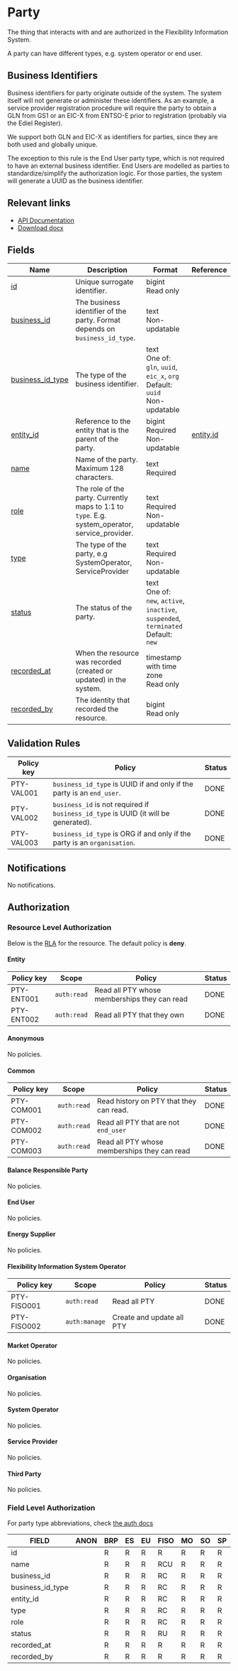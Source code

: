 # Party

The thing that interacts with and are authorized in the Flexibility
Information System.

A party can have different types, e.g. system operator or end user.

## Business Identifiers

Business identifiers for party originate outside of the system. The system
itself will not generate or administer these identifiers. As an example, a
service provider registration procedure will require the party to obtain a GLN
from GS1 or an EIC-X from ENTSO-E prior to registration (probably via the Ediel Register).

We support both GLN and EIC-X as identifiers for parties, since they are both
used and globally unique.

The exception to this rule is the End User party type, which is not required to
have an external business identifier. End Users are modelled as parties to
standardize/simplify the authorization logic. For those parties, the system will
generate a UUID as the business identifier.

## Relevant links

* [API Documentation](../api/v0/index.html#/operations/list_party)
* [Download docx](../download/party.docx)

## Fields

| Name                                                                                 | Description                                                                                     | Format                                                                                     | Reference                       |
|--------------------------------------------------------------------------------------|-------------------------------------------------------------------------------------------------|--------------------------------------------------------------------------------------------|---------------------------------|
| <a name="field-id" href="#field-id">id</a>                                           | Unique surrogate identifier.                                                                    | bigint<br/>Read only                                                                       |                                 |
| <a name="field-business_id" href="#field-business_id">business_id</a>                | The business identifier of the party. Format depends on `business_id_type`.                     | text<br/>Non-updatable                                                                     |                                 |
| <a name="field-business_id_type" href="#field-business_id_type">business_id_type</a> | The type of the business identifier.                                                            | text<br/>One of: `gln`, `uuid`, `eic_x`, `org`<br/>Default: `uuid`<br/>Non-updatable       |                                 |
| <a name="field-entity_id" href="#field-entity_id">entity_id</a>                      | Reference to the entity that is the parent of the party.                                        | bigint<br/>Required<br/>Non-updatable                                                      | [entity.id](entity.md#field-id) |
| <a name="field-name" href="#field-name">name</a>                                     | Name of the party. Maximum 128 characters.                                                      | text<br/>Required                                                                          |                                 |
| <a name="field-role" href="#field-role">role</a>                                     | The role of the party. Currently maps to 1:1 to `type`. E.g. system_operator, service_provider. | text<br/>Required<br/>Non-updatable                                                        |                                 |
| <a name="field-type" href="#field-type">type</a>                                     | The type of the party, e.g SystemOperator, ServiceProvider                                      | text<br/>Required<br/>Non-updatable                                                        |                                 |
| <a name="field-status" href="#field-status">status</a>                               | The status of the party.                                                                        | text<br/>One of: `new`, `active`, `inactive`, `suspended`, `terminated`<br/>Default: `new` |                                 |
| <a name="field-recorded_at" href="#field-recorded_at">recorded_at</a>                | When the resource was recorded (created or updated) in the system.                              | timestamp with time zone<br/>Read only                                                     |                                 |
| <a name="field-recorded_by" href="#field-recorded_by">recorded_by</a>                | The identity that recorded the resource.                                                        | bigint<br/>Read only                                                                       |                                 |

## Validation Rules

| Policy key | Policy                                                                              | Status |
|------------|-------------------------------------------------------------------------------------|--------|
| PTY-VAL001 | `business_id_type` is UUID if and only if the party is an `end_user`.               | DONE   |
| PTY-VAL002 | `business_id` is not required if `business_id_type` is UUID (it will be generated). | DONE   |
| PTY-VAL003 | `business_id_type` is ORG if and only if the party is an `organisation`.            | DONE   |

## Notifications

No notifications.

## Authorization

### Resource Level Authorization

Below is the [RLA](../technical/auth.md#resource-level-authorization-rla) for the
resource. The default policy is **deny**.

#### Entity

| Policy key | Scope       | Policy                                       | Status |
|------------|-------------|----------------------------------------------|--------|
| PTY-ENT001 | `auth:read` | Read all PTY whose memberships they can read | DONE   |
| PTY-ENT002 | `auth:read` | Read all PTY that they own                   | DONE   |

#### Anonymous

No policies.

#### Common

| Policy key | Scope       | Policy                                       | Status |
|------------|-------------|----------------------------------------------|--------|
| PTY-COM001 | `auth:read` | Read history on PTY that they can read.      | DONE   |
| PTY-COM002 | `auth:read` | Read all PTY that are not `end_user`         | DONE   |
| PTY-COM003 | `auth:read` | Read all PTY whose memberships they can read | DONE   |

#### Balance Responsible Party

No policies.

#### End User

No policies.

#### Energy Supplier

No policies.

#### Flexibility Information System Operator

| Policy key  | Scope         | Policy                    | Status |
|-------------|---------------|---------------------------|--------|
| PTY-FISO001 | `auth:read`   | Read all PTY              | DONE   |
| PTY-FISO002 | `auth:manage` | Create and update all PTY | DONE   |

#### Market Operator

No policies.

#### Organisation

No policies.

#### System Operator

No policies.

#### Service Provider

No policies.

#### Third Party

No policies.

### Field Level Authorization

For party type abbreviations, check [the auth docs](../technical/auth.md#party-market-actors)

| FIELD            | ANON | BRP | ES | EU | FISO | MO | SO | SP | TP | ORG |
|------------------|------|-----|----|----|------|----|----|----|----|-----|
| id               |      | R   | R  | R  | R    | R  | R  | R  | R  | R   |
| name             |      | R   | R  | R  | RCU  | R  | R  | R  | R  | R   |
| business_id      |      | R   | R  | R  | RC   | R  | R  | R  | R  | R   |
| business_id_type |      | R   | R  | R  | RC   | R  | R  | R  | R  | R   |
| entity_id        |      | R   | R  | R  | RC   | R  | R  | R  | R  | R   |
| type             |      | R   | R  | R  | RC   | R  | R  | R  | R  | R   |
| role             |      | R   | R  | R  | RC   | R  | R  | R  | R  | R   |
| status           |      | R   | R  | R  | RU   | R  | R  | R  | R  | R   |
| recorded_at      |      | R   | R  | R  | R    | R  | R  | R  | R  | R   |
| recorded_by      |      | R   | R  | R  | R    | R  | R  | R  | R  | R   |
